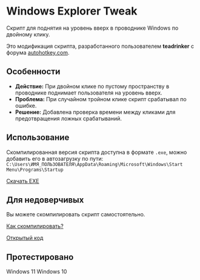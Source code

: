 # Windows Explorer Tweak
Скрипт для поднятия на уровень вверх в проводнике Windows по двойному клику.

Это модификация скрипта, разработанного пользователем **teadrinker** с форума [autohotkey.com](https://www.autohotkey.com/).

## Особенности
- **Действие:** При двойном клике по пустому пространству в проводнике поднимает пользователя на уровень вверх.
- **Проблема:** При случайном тройном клике скрипт срабатывал по ошибке.
- **Решение:** Добавлена проверка времени между кликами для предотвращения ложных срабатываний.

## Использование
Скомпилированная версия скрипта доступна в формате `.exe`, можно добавить его в автозагрузку по пути:
```C:\Users\ИМЯ_ПОЛЬЗОВАТЕЛЯ\AppData\Roaming\Microsoft\Windows\Start Menu\Programs\Startup```

[Скачать EXE](https://github.com/HuxyDane/windows-explorer-script/releases/download/1/explorer-tweak.exe)

## Для недоверчивых
Вы можете скомпилировать скрипт самостоятельно.

[Как скомпилировать?](https://github.com/HuxyDane/windows-explorer-script/blob/1b16c04fe3eaff99ff5743c253e13ddc7260c983/как%20скомпилировать%20код%20в%20ahk)

[Открытый код](https://github.com/HuxyDane/windows-explorer-script/blob/1b16c04fe3eaff99ff5743c253e13ddc7260c983/explorer-tweak.ahk)

## Протестировано
Windows 11
Windows 10
